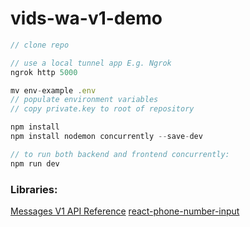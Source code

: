 # vids-wa-v1-demo

```js
// clone repo

// use a local tunnel app E.g. Ngrok
ngrok http 5000

mv env-example .env
// populate environment variables
// copy private.key to root of repository

npm install
npm install nodemon concurrently --save-dev

// to run both backend and frontend concurrently:
npm run dev
```

### Libraries:

[Messages V1 API Reference](https://vonage-messages-v1.herokuapp.com/definitions/messages)
[react-phone-number-input](https://www.npmjs.com/package/react-phone-number-input)
